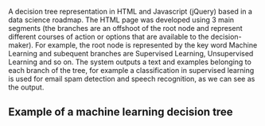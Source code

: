 A decision tree representation in HTML and Javascript (jQuery) based in a data science roadmap. The HTML page was developed using 3 main segments (the branches are an offshoot of the root node and represent different courses of action or options that are available to the decision-maker). For example, the root node is represented by the key word Machine Learning and subequent branches are Supervised Learning, Unsupervised Learning and so on.
The system outputs a text and examples belonging to each branch of the tree, for example a classification in supervised learning is used for email spam detection and speech recognition, as we can see as the output.

## Example of a machine learning decision tree
